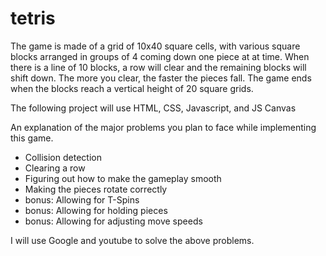 # tetris

The game is made of a grid of 10x40 square cells, with various square blocks arranged in groups of 4 coming down one piece at at time. When there is a line of 10 blocks, a row will clear and the remaining blocks will shift down. The more you clear, the faster the pieces fall. The game ends when the blocks reach a vertical height of 20 square grids.

The following project will use HTML, CSS, Javascript, and JS Canvas

An explanation of the major problems you plan to face while implementing this game.
* Collision detection
* Clearing a row
* Figuring out how to make the gameplay smooth
* Making the pieces rotate correctly
* bonus: Allowing for T-Spins
* bonus: Allowing for holding pieces
* bonus: Allowing for adjusting move speeds

I will use Google and youtube to solve the above problems.

